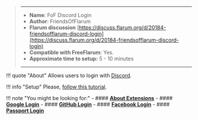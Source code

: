 > ---
> - **Name**: FoF Discord Login
> - **Author**: FriendsOfFlarum
> - **Flarum discussion** [https://discuss.flarum.org/d/20184-friendsofflarum-discord-login](https://discuss.flarum.org/d/20184-friendsofflarum-discord-login)
> - **Compatible with FreeFlarum**: Yes.
> - **Approximate time to setup:** 5 - 10 minutes
>
> ---

!!! quote "About"
    Allows users to login with [Discord](https://discord.com).
    
!!! info "Setup"
    Please, [follow this tutorial](/docs/how-to/integrations/discord-login/).
    
!!! note "You might be looking for:"
    - #### **[About Extensions](/docs/how-to/extensions/about-extensions/)**
    - #### **[Google Login](docs/How-to/Integrations/Google-Login/)**
    - #### **[GitHub Login](/docs/how-to/integrations/github-login/)**
    - #### **[Facebook Login](/docs/how-to/integrations/facebook-login/)**
    - #### **[Passport Login](/docs/how-to/integrations/laravel-passport/)**
